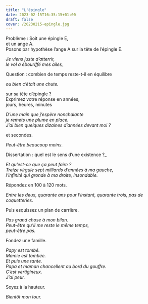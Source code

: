 ```yaml
---
title: "L'épingle"
date: 2023-02-15T16:35:15+01:00
draft: false
cover: /20230215-epingle.jpg
---
```


Problème : Soit une épingle E,  
et un ange A.  
Posons par hypothèse l’ange A sur la tête de l’épingle E.

_Je viens juste d’atterrir,  
le vol a ébouriffé mes ailes,_

Question : combien de temps reste-t-il en équilibre  

_ou bien c’était une chute._

sur sa tête d’épingle ?  
Exprimez votre réponse en années,  
jours, heures, minutes  

_D’une main que j’espère nonchalante  
je remets une plume en place.  
J’ai bien quelques dizaines d’années devant moi ?_

et secondes.  

_Peut-être beaucoup moins._

Dissertation : quel est le sens d’une existence ?_  

_Et qu’est-ce que ça peut faire ?  
Treize virgule sept milliards d’années à ma gauche,  
l’infinité qui gronde à ma droite, insondable._

Répondez en 100 à 120 mots. 

_Entre les deux, quarante ans pour l’instant,
quarante trois, pas de coquetteries._  

Puis esquissez un plan de carrière.

_Pas grand chose à mon bilan.  
Peut-être qu’il me reste le même temps,  
peut-être pas._

Fondez une famille.  

_Papy est tombé.  
Mamie est tombée.  
Et puis une tante.  
Papa et maman chancellent au bord du gouffre.  
C’est vertigineux.  
J’ai peur._

Soyez à la hauteur.

_Bientôt mon tour._


